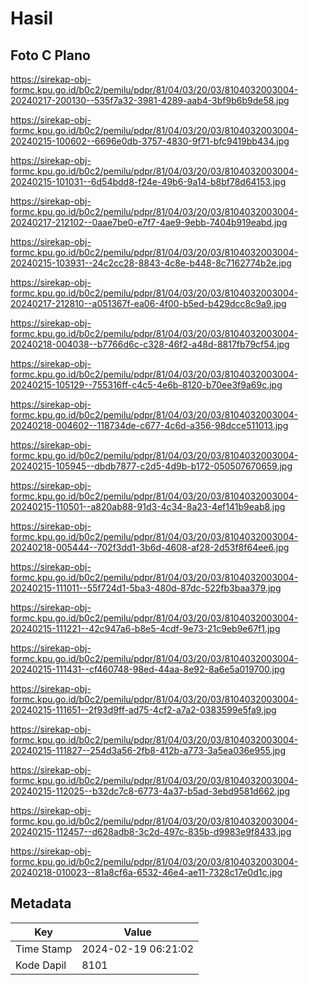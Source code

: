 # Hasil

## Foto C Plano

https://sirekap-obj-formc.kpu.go.id/b0c2/pemilu/pdpr/81/04/03/20/03/8104032003004-20240217-200130--535f7a32-3981-4289-aab4-3bf9b6b9de58.jpg

https://sirekap-obj-formc.kpu.go.id/b0c2/pemilu/pdpr/81/04/03/20/03/8104032003004-20240215-100602--6696e0db-3757-4830-9f71-bfc9419bb434.jpg

https://sirekap-obj-formc.kpu.go.id/b0c2/pemilu/pdpr/81/04/03/20/03/8104032003004-20240215-101031--6d54bdd8-f24e-49b6-9a14-b8bf78d64153.jpg

https://sirekap-obj-formc.kpu.go.id/b0c2/pemilu/pdpr/81/04/03/20/03/8104032003004-20240217-212102--0aae7be0-e7f7-4ae9-9ebb-7404b919eabd.jpg

https://sirekap-obj-formc.kpu.go.id/b0c2/pemilu/pdpr/81/04/03/20/03/8104032003004-20240215-103931--24c2cc28-8843-4c8e-b448-8c7162774b2e.jpg

https://sirekap-obj-formc.kpu.go.id/b0c2/pemilu/pdpr/81/04/03/20/03/8104032003004-20240217-212810--a051367f-ea06-4f00-b5ed-b429dcc8c9a9.jpg

https://sirekap-obj-formc.kpu.go.id/b0c2/pemilu/pdpr/81/04/03/20/03/8104032003004-20240218-004038--b7766d6c-c328-46f2-a48d-8817fb79cf54.jpg

https://sirekap-obj-formc.kpu.go.id/b0c2/pemilu/pdpr/81/04/03/20/03/8104032003004-20240215-105129--755316ff-c4c5-4e6b-8120-b70ee3f9a69c.jpg

https://sirekap-obj-formc.kpu.go.id/b0c2/pemilu/pdpr/81/04/03/20/03/8104032003004-20240218-004602--118734de-c677-4c6d-a356-98dcce511013.jpg

https://sirekap-obj-formc.kpu.go.id/b0c2/pemilu/pdpr/81/04/03/20/03/8104032003004-20240215-105945--dbdb7877-c2d5-4d9b-b172-050507670659.jpg

https://sirekap-obj-formc.kpu.go.id/b0c2/pemilu/pdpr/81/04/03/20/03/8104032003004-20240215-110501--a820ab88-91d3-4c34-8a23-4ef141b9eab8.jpg

https://sirekap-obj-formc.kpu.go.id/b0c2/pemilu/pdpr/81/04/03/20/03/8104032003004-20240218-005444--702f3dd1-3b6d-4608-af28-2d53f8f64ee6.jpg

https://sirekap-obj-formc.kpu.go.id/b0c2/pemilu/pdpr/81/04/03/20/03/8104032003004-20240215-111011--55f724d1-5ba3-480d-87dc-522fb3baa379.jpg

https://sirekap-obj-formc.kpu.go.id/b0c2/pemilu/pdpr/81/04/03/20/03/8104032003004-20240215-111221--42c947a6-b8e5-4cdf-9e73-21c9eb9e67f1.jpg

https://sirekap-obj-formc.kpu.go.id/b0c2/pemilu/pdpr/81/04/03/20/03/8104032003004-20240215-111431--cf460748-98ed-44aa-8e92-8a6e5a019700.jpg

https://sirekap-obj-formc.kpu.go.id/b0c2/pemilu/pdpr/81/04/03/20/03/8104032003004-20240215-111651--2f93d9ff-ad75-4cf2-a7a2-0383599e5fa9.jpg

https://sirekap-obj-formc.kpu.go.id/b0c2/pemilu/pdpr/81/04/03/20/03/8104032003004-20240215-111827--254d3a56-2fb8-412b-a773-3a5ea036e955.jpg

https://sirekap-obj-formc.kpu.go.id/b0c2/pemilu/pdpr/81/04/03/20/03/8104032003004-20240215-112025--b32dc7c8-6773-4a37-b5ad-3ebd9581d662.jpg

https://sirekap-obj-formc.kpu.go.id/b0c2/pemilu/pdpr/81/04/03/20/03/8104032003004-20240215-112457--d628adb8-3c2d-497c-835b-d9983e9f8433.jpg

https://sirekap-obj-formc.kpu.go.id/b0c2/pemilu/pdpr/81/04/03/20/03/8104032003004-20240218-010023--81a8cf6a-6532-46e4-ae11-7328c17e0d1c.jpg


## Metadata

| Key        | Value               |
| ---------- | ------------------- |
| Time Stamp | 2024-02-19 06:21:02 |
| Kode Dapil | 8101                |



